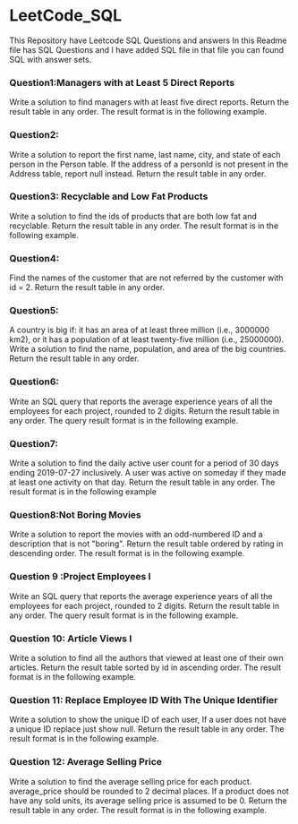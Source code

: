 # LeetCode_SQL
This Repository have Leetcode SQL Questions and answers
In this Readme file has SQL Questions and I have added SQL file in that file you can found SQL with answer sets.
### Question1:Managers with at Least 5 Direct Reports
Write a solution to find managers with at least five direct reports.
Return the result table in any order.
The result format is in the following example.
### Question2:
Write a solution to report the first name, last name, city, and state of each person in the Person table. If the address of a personId is not present in the Address table, report null instead.
Return the result table in any order.
### Question3: Recyclable and Low Fat Products
Write a solution to find the ids of products that are both low fat and recyclable.
Return the result table in any order.
The result format is in the following example.
### Question4:
Find the names of the customer that are not referred by the customer with id = 2.
Return the result table in any order.
### Question5:
A country is big if:
it has an area of at least three million (i.e., 3000000 km2), or
it has a population of at least twenty-five million (i.e., 25000000).
Write a solution to find the name, population, and area of the big countries.
Return the result table in any order.
### Question6:
Write an SQL query that reports the average experience years of all the employees for each project, rounded to 2 digits.
Return the result table in any order.
The query result format is in the following example.
### Question7: 
Write a solution to find the daily active user count for a period of 30 days ending 2019-07-27 inclusively. A user was active on someday if they made at least one activity on that day.
Return the result table in any order.
The result format is in the following example
### Question8:Not Boring Movies
Write a solution to report the movies with an odd-numbered ID and a description that is not "boring".
Return the result table ordered by rating in descending order.
The result format is in the following example.
### Question 9 :Project Employees I
Write an SQL query that reports the average experience years of all the employees for each project, rounded to 2 digits.
Return the result table in any order.
The query result format is in the following example.
### Question 10: Article Views I
Write a solution to find all the authors that viewed at least one of their own articles.
Return the result table sorted by id in ascending order.
The result format is in the following example.
### Question 11: Replace Employee ID With The Unique Identifier
Write a solution to show the unique ID of each user, If a user does not have a unique ID replace just show null.
Return the result table in any order.
The result format is in the following example.
### Question 12: Average Selling Price
Write a solution to find the average selling price for each product. average_price should be rounded to 2 decimal places. If a product does not have any sold units, its average selling price is assumed to be 0.
Return the result table in any order.
The result format is in the following example.
